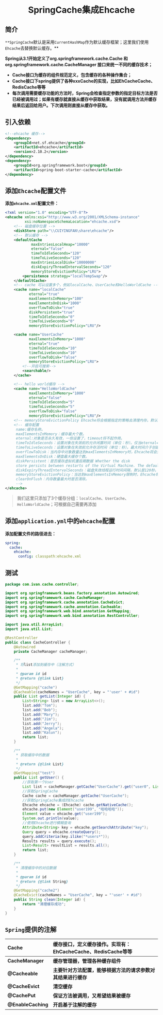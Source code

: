 <h1 align="center">SpringCache集成Ehcache</h1>

## 简介

`**SpringCache`默认是采用`CurrentHashMap`作为默认缓存框架；这里我们使用`Ehcache`去替换默认缓存。**

**Spring从3.1开始定义了org.springframework.cache.Cache 和 org.springframework.cache.CacheManager 接口来统一不同的缓存技术；**

- **Cache接口为缓存的组件规范定义，包含缓存的各种操作集合；**
- **Cache接口下spring提供了各种xxxCache的实现，比如EhCacheCache、RedisCache等等**
- **每次调用需要缓存功能的方法时，Spring会检查指定参数的指定目标方法是否已经被调用过；如果有缓存就直接从缓存中获取结果，没有就调用方法并缓存结果后返回给用户。下次调用则直接从缓存中获取。**

## 引入依赖

```xml
<!--ehcache 缓存-->
<dependency>
    <groupId>net.sf.ehcache</groupId>
    <artifactId>ehcache</artifactId>
    <version>2.10.2</version>
</dependency>
<dependency>
    <groupId>org.springframework.boot</groupId>
    <artifactId>spring-boot-starter-cache</artifactId>
</dependency>
```

## 添加`Ehcache`配置文件

**添加`ehcache.xml`配置文件：**

```xml
<?xml version="1.0" encoding="UTF-8"?>
<ehcache xmlns:xsi="http://www.w3.org/2001/XMLSchema-instance"
         xsi:noNamespaceSchemaLocation="ehcache.xsd">
    <!-- 磁盘缓存位置 -->
    <diskStore path="\\CUIYINGFAN\share\ehcache"/>
    <!-- 默认缓存 -->
    <defaultCache
            maxEntriesLocalHeap="10000"
            eternal="false"
            timeToIdleSeconds="120"
            timeToLiveSeconds="120"
            maxEntriesLocalDisk="10000000"
            diskExpiryThreadIntervalSeconds="120"
            memoryStoreEvictionPolicy="LRU">
        <persistence strategy="localTempSwap"/>
    </defaultCache>
    <!-- cache 可以设置多个，例如localCache、UserCache和HelloWorldCache -->
    <cache name="localCache"
           eternal="true"
           maxElementsInMemory="100"
           maxElementsOnDisk="1000"
           overflowToDisk="true"
           diskPersistent="true"
           timeToIdleSeconds="0"
           timeToLiveSeconds="0"
           memoryStoreEvictionPolicy="LRU"/>

    <cache name="UserCache"
           maxElementsInMemory="1000"
           eternal="true"
           timeToIdleSeconds="10"
           timeToLiveSeconds="10"
           overflowToDisk="false"
           memoryStoreEvictionPolicy="LRU">
        <!--开启可搜索-->
        <searchable/>
    </cache>

    <!-- hello world缓存 -->
    <cache name="HelloWorldCache"
           maxElementsInMemory="1000"
           eternal="false"
           timeToIdleSeconds="5"
           timeToLiveSeconds="5"
           overflowToDisk="false"
           memoryStoreEvictionPolicy="LRU"/>
    <!-- memoryStoreEvictionPolicy Ehcache将会根据指定的策略去清理内存。默认策略是LRU（最近最少使用）-->
    <!-- 缓存配置
     name:缓存名称。
     maxElementsInMemory：缓存最大个数。
     eternal:对象是否永久有效，一但设置了，timeout将不起作用。
     timeToIdleSeconds：设置对象在失效前的允许闲置时间（单位：秒）。仅当eternal=false对象不是永久有效时使用，可选属性，默认值是0，也就是可闲置时间无穷大。
     timeToLiveSeconds：设置对象在失效前允许存活时间（单位：秒）。最大时间介于创建时间和失效时间之间。仅当eternal=false对象不是永久有效时使用，默认是0.，也就是对象存活时间无穷大。
     overflowToDisk：当内存中对象数量达到maxElementsInMemory时，Ehcache将会对象写到磁盘中。 diskSpoolBufferSizeMB：这个参数设置DiskStore（磁盘缓存）的缓存区大小。默认是30MB。每个Cache都应该有自己的一个缓冲区。
     maxElementsOnDisk：硬盘最大缓存个数。
     diskPersistent：是否缓存虚拟机重启期数据 Whether the disk
     store persists between restarts of the Virtual Machine. The default value is false.
     diskExpiryThreadIntervalSeconds：磁盘失效线程运行时间间隔，默认是120秒。
     memoryStoreEvictionPolicy：当达到maxElementsInMemory限制时，Ehcache将会根据指定的策略去清理内存。默认策略是LRU（最近最少使用）。你可以设置为FIFO（先进先出）或是LFU（较少使用）。
     clearOnFlush：内存数量最大时是否清除。
     -->
</ehcache>
```

> 我们这里只添加了3个缓存分组：`localCache`、`UserCache`、`HelloWorldCache`；可根据自己需要再添加

## 添加`application.yml`中的`ehcache`配置

**添加配置文件的路径进去：**

```yaml
spring:
  cache:
    ehcache:
      config: classpath:ehcache.xml
```

## 测试

```java
package com.ivan.cache.controller;

import org.springframework.beans.factory.annotation.Autowired;
import org.springframework.cache.CacheManager;
import org.springframework.cache.annotation.CacheEvict;
import org.springframework.cache.annotation.Cacheable;
import org.springframework.web.bind.annotation.GetMapping;
import org.springframework.web.bind.annotation.RestController;

import java.util.ArrayList;
import java.util.List;

@RestController
public class CacheController {
    @Autowired
    private CacheManager cacheManager;

    /**
     * 将list添加到缓存中（注解方式）
     *
     * @param id id
     * @return {@link List}
     */
    @GetMapping("cache")
    @Cacheable(cacheNames = "UserCache", key = "'user' + #id")
    public List getList(Integer id) {
        List<String> list = new ArrayList<>();
        list.add("Tom");
        list.add("Bob");
        list.add("Mary");
        list.add("Jim");
        list.add("Jerry");
        list.add("Angela");
        list.add("Kalun");
        return list;
    }

    /**
     * 获取缓存中的数据
     *
     * @return {@link List}
     */
    @GetMapping("test")
    public List getUser() {
        //获取第一个User
        List list = cacheManager.getCache("UserCache").get("user0", List.class);
        //获取SpringCache
        Cache cache = cacheManager.getCache("UserCache");
        //获取SpringCache集成的Ehcache
        Ehcache ehcache = (Ehcache) cache.getNativeCache();
        ehcache.put(new Element("user199", "哈哈哈哈"));
        Element value = ehcache.get("user199");
        System.out.println(value);
        //使用Ehcache进行模糊查询
        Attribute<String> key = ehcache.getSearchAttribute("key");
        Query query = ehcache.createQuery();
        query.addCriteria(key.ilike("*users*"));
        Results results = query.execute();
        List<Result> resultList = results.all();
        return list;
    }

    /**
     * 清理缓存中的对应数据
     *
     * @param id id
     * @return {@link String}
     */
    @GetMapping("cache2")
    @CacheEvict(cacheNames = "UserCache", key = "'user' + #id")
    public String clean(Integer id) {
        return "清理缓存成功";
    }
}
```

## `Spring`提供的注解

| Cache              | 缓存接口，定义缓存操作。实现有：EhCacheCache、RedisCache等等 |
| :----------------- | :----------------------------------------------------------- |
| **CacheManager**   | **缓存管理器，管理各种缓存组件**                             |
| **@Cacheable**     | **主要针对方法配置，能够根据方法的请求参数对其结果进行缓存** |
| **@CacheEvict**    | **清空缓存**                                                 |
| **@CachePut**      | **保证方法被调用，又希望结果被缓存**                         |
| **@EnableCaching** | **开启基于注解的缓存**                                       |